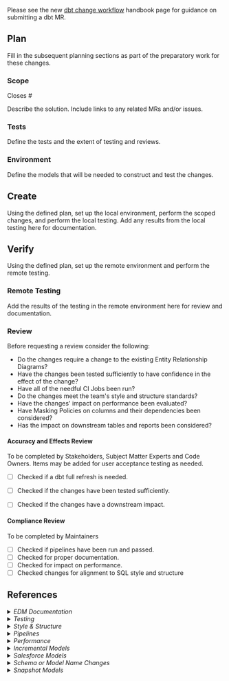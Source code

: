 <!---
  Use this template when making consequential changes to the `/transform` directory,
  including changes to dbt models, tests, seeds, and docs.
--->


Please see the new [dbt change workflow](https://handbook.gitlab.com/handbook/business-technology/data-team/how-we-work/dbt-change-workflow/) handbook page for guidance on submitting a dbt MR.

## Plan

Fill in the subsequent planning sections as part of the preparatory work for these changes.

### Scope

<!--- Link the Issue this MR closes --->
Closes #

Describe the solution. Include links to any related MRs and/or issues.

### Tests

Define the tests and the extent of testing and reviews.

### Environment

Define the models that will be needed to construct and test the changes.

## Create

Using the defined plan, set up the local environment, perform the scoped changes, and perform the local testing.
Add any results from the local testing here for documentation.

## Verify

Using the defined plan, set up the remote environment and perform the remote testing.

### Remote Testing

Add the results of the testing in the remote environment here for review and documentation.

### Review

Before requesting a review consider the following:
- Do the changes require a change to the existing Entity Relationship Diagrams?
- Have the changes been tested sufficiently to have confidence in the effect of the change?
- Have all of the needful CI Jobs been run?
- Do the changes meet the team's style and structure standards?
- Have the changes' impact on performance been evaluated?
- Have Masking Policies on columns and their dependencies been considered?
- Has the impact on downstream tables and reports been considered?

#### Accuracy and Effects Review
To be completed by Stakeholders, Subject Matter Experts and Code Owners. Items may be added for user acceptance testing as needed.

- [ ] Checked if a dbt full refresh is needed.
- [ ] Checked if the changes have been tested sufficiently.
- [ ] Checked if the changes have a downstream impact.


#### Compliance Review

To be completed by Maintainers

- [ ] Checked if pipelines have been run and passed.
- [ ] Checked for proper documentation.
- [ ] Checked for impact on performance.
- [ ] Checked changes for alignment to SQL style and structure

## References

<details>
<summary><i>EDM Documentation</i></summary>

Change to EDM models should be reflected on an ERD in the [Lead to Cash ERD Library](https://handbook.gitlab.com/handbook/business-technology/data-team/platform/edw/#lead-to-cash-erds), [Product Release to Adoption ERD Library](https://handbook.gitlab.com/handbook/business-technology/data-team/platform/edw/#product-release-to-adoption-erds), or the [Team Member ERD Library](https://handbook.gitlab.com/handbook/business-technology/data-team/platform/edw/#team-member-erds). Additionally, all columns should be added and defined in the reliant `schema.yml` file.

</details>

<details>
<summary><i>Testing</i></summary>

[Component testing](https://handbook.gitlab.com/handbook/business-technology/data-team/how-we-work/dbt-change-workflow/#component-tests) should be implemented and documented for every model in a `schema.yml` file. At minimum, unique, not nullable fields, and foreign key constraints should be tested, if applicable.
Integration testing should be sufficient to be confident of the effect and impact of the changes. System testing should be used to show the effect and impact of the changes. Acceptance testing should be used to show that the changes meet the needs of the requestor requirements.


</details>

<details>
<summary><i>Style & Structure</i></summary>

- Field names should all be lowercase.
- Function names should all be capitalized.
- All references to existing tables/views/sources (i.e. `{{ ref('...') }}` statements) should be placed in CTEs at the top of the file.
- [dbt Style Guide](https://handbook.gitlab.com/handbook/business-technology/data-team/platform/dbt-guide/#style-and-usage-guide)
- [SQL Style Guide](https://handbook.gitlab.com/handbook/business-technology/data-team/platform/sql-style-guide/#sql-style-guide)

</details>

<details>
<summary><i>Pipelines</i></summary>

- The `generate_dbt_docs` job can be used when only the documentation is changed.
- The `build_changes` job should be used for most changes.
- Variables can be added to the `build_changes` job to capture more nuance in the build.
- The `custom_invocation` job can be used to capture anything not covered by the `build_changes` job.
- [dbt CI Jobs](https://handbook.gitlab.com/handbook/business-technology/data-team/platform/ci-jobs/#-dbt-run)

**Which pipeline job do I run?** See our [handbook page](https://about.gitlab.com/handbook/business-ops/data-team/platform/ci-jobs/) on our CI jobs to better understand which job to run.

**What to do for failed pipelines** See our [handbook page](https://about.gitlab.com/handbook/business-ops/data-team/platform/ci-jobs/#what-to-do-if-a-pipeline-fails) 


</details>

<details>
<summary><i>Performance</i></summary>


- The [dbt Model Performance runbook](https://gitlab.com/gitlab-data/runbooks/-/blob/main/dbt_performance/model_build_performance.md) will retrieve the performance categories for any changed or new models.
- The [guidelines](https://handbook.gitlab.com/handbook/business-technology/data-team/platform/dbt-guide/#guidance-for-checking-model-performance) in the handbook provide information for improving the performance as needed.

</details>

<details>
<summary><i>Incremental Models</i></summary>

Incremental Models may require a full refresh of the model if the structure of the data or the business logic has changed.  If a full refresh is needed this should be made clear to the reviewer.

</details>

<details>
<summary><i>Salesforce Models</i></summary>


- [ ] Does this MR add, remove, or update logic in `sfdc_account_source`?
  - [ ] Mirror the changes in `sfdc_account_snapshots_source`.
- [ ] Does this MR add, remove, or update logic in `sfdc_opportunity_source`?
  - [ ] Mirror the changes in `sfdc_opportunity_snapshots_source`.
- [ ] Does this MR add, remove, or update logic in `sfdc_users_source`?
  - [ ] Mirror the changes in `sfdc_user_snapshots_source`.
- [ ] Does this MR add, remove, or update logic in `sfdc_account_fields`, `sfdc_user_fields`, or `prep_crm_opportunity`?
  - [ ]If the MR updates these models, a `dbt run --full-refresh` will be needed after merging the MR. Please, add it to the Reviewer Checklist to warn them that this step is required.

</details>

<details>
<summary><i>Schema or Model Name Changes</i></summary>

- If the change introduces a change to the name of a **schema** or **model**, then the impact the the downstream reporting should be evaluated. Also the table with the old model name will need to be dropped from the database, this task can be assigned to the Data Platform team.
- New schemas may require an update to the `data_observability` role permissions that Monte Carlo uses. Guidance for the permissions can be found in the [handbook](https://handbook.gitlab.com/handbook/business-technology/data-team/platform/monte-carlo/#note-on-dwh-permissions) and in MC's official docs.

</details>

<details>

<summary><i>Snapshot Models</i></summary>

If a snapshot model concerns GitLab.com data, make sure it is captured in the selection criteria of the [GDPR deletion macro](https://gitlab.com/gitlab-data/analytics/-/blob/master/transform/snowflake-dbt/macros/warehouse/gdpr_delete_gitlab_dotcom.sql) for GitLab.com data.

</details>
